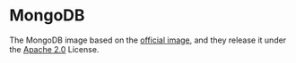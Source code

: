 # MongoDB

The MongoDB image based on the [official image](https://github.com/docker-library/mongo), and they release it under the [Apache 2.0](https://github.com/docker-library/mongo/blob/master/LICENSE) License.